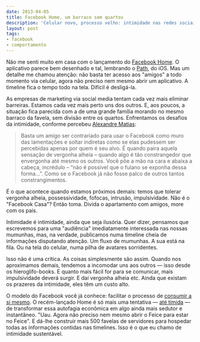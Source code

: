 ```yaml
---
date: 2013-04-05
title: Facebook Home, um barraco sem quartos
description: 'Celular novo, processo velho: intimidade nas redes sociais'
layout: post
tags: 
- facebook
- comportamento
---
```


Não me senti muito em casa com o lançamento do [Facebook Home](http://www.engadget.com/2013/04/04/facebook-home-hands-on/). O aplicativo parece bem desenhado e tal, lembrando o [Path](https://path.com), do iOS. Mas um detalhe me chamou atenção: não basta ter acesso aos "amigos" a todo momento via celular, agora não preciso nem mesmo abrir um aplicativo. A timeline fica o tempo todo na tela. Difícil é desligá-la.

As empresas de marketing via social media tentam cada vez mais eliminar barreiras. Estamos cada vez mais perto uns dos outros. E, aos poucos, a situação fica parecida com a de uma grande família morando no mesmo barraco da favela, sem divisão entre os quartos. Enfrentamos os desafios da intimidade, conforme percebeu [Alexandre Matias](http://www.oesquema.com.br/trabalhosujo/2013/04/01/impressao-digital-150-papo-reto-sobre-o-facebook.htm):

> Basta um amigo ser contrariado para usar o Facebook como muro das lamentações e soltar indiretas como se elas pudessem ser percebidas apenas por quem é seu alvo. É quando paira aquela sensação de vergonha alheia – quando algo é tão constrangedor que envergonha até mesmo os outros. Você põe a mão na cara e abaixa a cabeça, incrédulo – “não é possível que o fulano se exponha dessa forma…”. Como se o Facebook já não fosse palco de outros tantos constrangimentos.

É o que acontece quando estamos próximos demais: temos que tolerar vergonha alheia, possessividade, fofocas, intrusão, impulsividade. Não é o "Facebook Casa"? Então toma. Divida o apartamento com amigos, more com os pais.

Intimidade é intimidade, ainda que seja ilusória. Quer dizer, pensamos que escrevemos para uma "audiência" imediatamente interessada nas nossas mumunhas, mas, na verdade, publicamos numa timeline cheia de informações disputando atenção. Um fluxo de mumunhas. A sua está na fila. Ou na tela do celular, numa pilha de avatares sorridentes.

Isso não é uma crítica. As coisas simplesmente são assim. Quando nos aproximamos demais, tendemos a incomodar uns aos outros — isso desde os hieroglifo-books. E quanto mais fácil for para se comunicar, mais impulsividade deverá surgir. E daí vergonha alheia etc. Ainda que existam os prazeres da intimidade, eles têm um custo alto.

O modelo do Facebook você já conhece: facilitar o processo de [consumir a si mesmo](http://www.caosordenado.com/consumindo-a-si-mesmo/). O recém-lançado Home é só mais uma tentativa — [até tímida](http://mashable.com/2013/04/04/facebook-home-track-location/) — de transformar essa autofagia econômica em algo ainda mais sedutor e instantâneo. "Uau. Agora não preciso nem mesmo abrir o Feice para estar no Feice". E dá-lhe construir mais 500 favelas de servidores para hospedar todas as informações contidas nas timelines. Isso é o que eu chamo de intimidade sustentável.